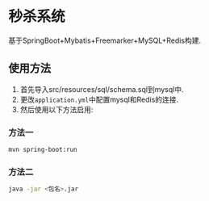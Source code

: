 # 秒杀系统

基于SpringBoot+Mybatis+Freemarker+MySQL+Redis构建.

## 使用方法

1. 首先导入src/resources/sql/schema.sql到mysql中.
1. 更改`application.yml`中配置mysql和Redis的连接.
1. 然后使用以下方法启用:

### 方法一

```bash
mvn spring-boot:run
```

### 方法二

```bash
java -jar <包名>.jar
```
